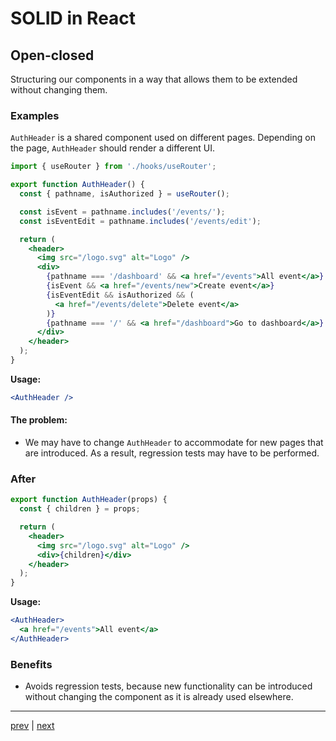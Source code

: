 # SOLID in React

## Open-closed

Structuring our components in a way that allows them to be extended without changing them.

### Examples

`AuthHeader` is a shared component used on different pages. Depending on the page, `AuthHeader` should render a different UI.

```jsx
import { useRouter } from './hooks/useRouter';

export function AuthHeader() {
  const { pathname, isAuthorized } = useRouter();

  const isEvent = pathname.includes('/events/');
  const isEventEdit = pathname.includes('/events/edit');

  return (
    <header>
      <img src="/logo.svg" alt="Logo" />
      <div>
        {pathname === '/dashboard' && <a href="/events">All event</a>}
        {isEvent && <a href="/events/new">Create event</a>}
        {isEventEdit && isAuthorized && (
          <a href="/events/delete">Delete event</a>
        )}
        {pathname === '/' && <a href="/dashboard">Go to dashboard</a>}
      </div>
    </header>
  );
}
```

**Usage:**

```jsx
<AuthHeader />
```

#### The problem:

- We may have to change `AuthHeader` to accommodate for new pages that are introduced. As a result, regression tests may have to be performed.

### After

```jsx
export function AuthHeader(props) {
  const { children } = props;

  return (
    <header>
      <img src="/logo.svg" alt="Logo" />
      <div>{children}</div>
    </header>
  );
}
```

**Usage:**

```jsx
<AuthHeader>
  <a href="/events">All event</a>
</AuthHeader>
```

### Benefits

- Avoids regression tests, because new functionality can be introduced without changing the component as it is already used elsewhere.

---

[prev](slide3.md) | [next](slide5.md)
